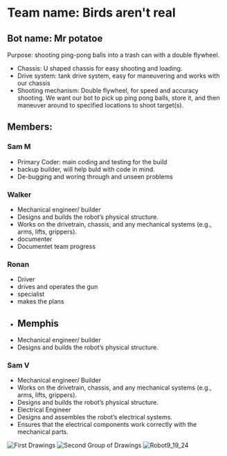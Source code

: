 #  Team name: Birds aren't real
## Bot name: Mr potatoe 
 Purpose: shooting ping-pong balls into a trash can with a double flywheel.
 * Chassis: U shaped chassis for easy shooting and loading.
 * Drive system: tank drive system, easy for maneuvering and works with our chassis
 * Shooting mechanism: Double flywheel, for speed and accuracy shooting.
 We want our bot to pick up ping pong balls, store it, and then maneuver around to specified locations to shoot target(s).

## Members:
### Sam M
*  Primary Coder: main coding and testing for the build
*  backup builder, will help buld with code in mind.
*  De-bugging and woring through and unseen problems
### Walker
* Mechanical engineer/ builder
* Designs and builds the robot’s physical structure.
* Works on the drivetrain, chassis, and any mechanical systems (e.g., arms, lifts, grippers).
* documenter
* Documentet team progress
### Ronan
* Driver
* drives and operates the gun
* specialist
* makes the plans
*  ## Memphis
* Mechanical engineer/ builder
* Designs and builds the robot’s physical structure.
### Sam V
* Mechanical engineer/ Builder
* Works on the drivetrain, chassis, and any mechanical systems (e.g., arms, lifts, grippers).
* Designs and builds the robot’s physical structure.
* Electrical Engineer
* Designs and assembles the robot’s electrical systems.
* Ensures that the electrical components work correctly with the mechanical parts.

  
![First Drawings](https://github.com/user-attachments/assets/528eb90e-a6a7-4680-9db9-25cb488d34b1)
![Second Group of Drawings](https://github.com/user-attachments/assets/cf22a359-7096-438e-b8e8-2364a3b96f80)
![Robot9_19_24](https://github.com/user-attachments/assets/c2fa3456-4e2b-4589-88a5-c90bca5403c4)


